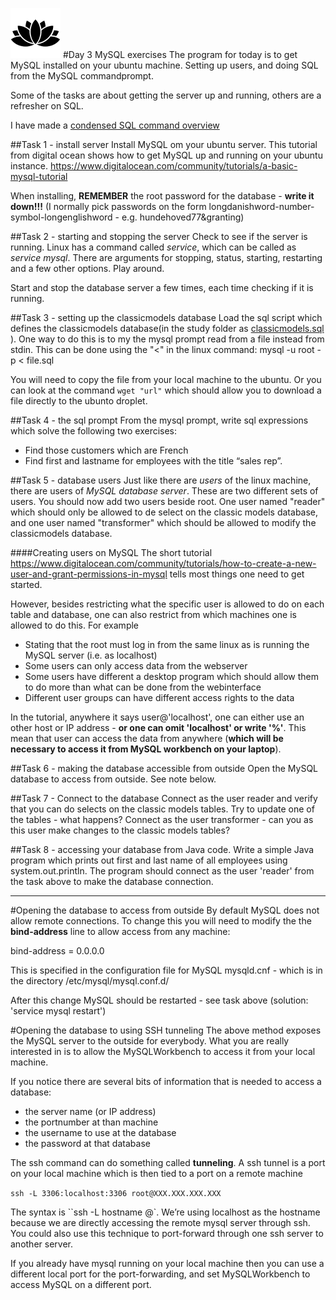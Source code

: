 ![Alt text](../img/lotussm.png)
#Day 3 MySQL exercises
The program for today is to get MySQL installed on your ubuntu machine. Setting up users, and doing SQL from the MySQL commandprompt.

Some of the tasks are about getting the server up and running, others are a refresher on SQL.

I have made a [condensed SQL command overview](SQL_commands.md)

##Task 1 - install server
Install MySQL om your ubuntu server.
This tutorial from digital ocean shows how to get MySQL up and running on your ubuntu instance.
<https://www.digitalocean.com/community/tutorials/a-basic-mysql-tutorial>

When installing, **REMEMBER** the root password for the database - **write it down!!!**
(I normally pick passwords on the form longdanishword-number-symbol-longenglishword - e.g. hundehoved77&granting)

##Task 2 - starting and stopping the server
Check to see if the server is running. Linux has a command called _service_, which can be called as _service mysql_. There are arguments for stopping, status, starting, restarting and a few other options. Play around.

Start and stop the database server a few times, each time checking if it is running.

##Task 3 - setting up the classicmodels database
Load the sql script which defines the classicmodels database(in the study folder as [classicmodels.sql](classicmodels.sql) ). 
One way to do this is to my the mysql prompt read from a file instead from stdin. This can be done using the "<" in the linux command:
mysql -u root -p < file.sql

You will need to copy the file from your local machine to the ubuntu. Or you can look at the command `wget "url"` which should allow you to download a file directly to the ubunto droplet.

##Task 4 - the sql prompt
From the mysql prompt, write sql expressions which solve the following two exercises:

* Find those customers which are French
* Find first and lastname for employees with the title “sales rep”.

##Task 5 - database users
Just like there are _users_ of the linux machine, there are users of _MySQL database server_. These are two different sets of users.
You should now add two users beside root. One user named "reader" which should only be allowed to de select on the classic models database, and one user named "transformer" which should be allowed to modify the classicmodels database.

####Creating users on MySQL
The short tutorial <https://www.digitalocean.com/community/tutorials/how-to-create-a-new-user-and-grant-permissions-in-mysql> tells most things one need to get started.

However, besides restricting what the specific user is allowed to do on each table and database, one can also restrict from which machines one is allowed to do this. For example

* Stating that the root must log in from the same linux as is running the MySQL server (i.e. as localhost)
* Some users can only access data from the webserver
* Some users have different a desktop program which should allow them to do more than what can be done from the webinterface
* Different user groups can have different access rights to the data

In the tutorial, anywhere it says user@'localhost', one can either use an other host or IP address - **or one can omit 'localhost' or write '%'**. This mean that user can access the data from anywhere (**which will be necessary to access it from MySQL workbench on your laptop**).

##Task 6 - making the database accessible from outside
Open the MySQL database to access from outside. See note below.

##Task 7 - Connect to the database 
Connect as the user reader and verify that you can do selects on the classic models tables.
Try to update one of the tables - what happens?
Connect as the user transformer - can you as this user make changes to the classic models tables?

##Task 8 - accessing your database from Java code.
Write a simple Java program which prints out first and last name of all employees using system.out.println. The program should connect as the user 'reader' from the task above to make the database connection.

----
#Opening the database to access from outside 
By default MySQL does not allow remote connections. To change this you will need to modify the  the **bind-address** line to allow access from any machine:

bind-address = 0.0.0.0

This is specified in the configuration file for MySQL mysqld.cnf - which is in the directory /etc/mysql/mysql.conf.d/

After this change MySQL should be restarted - see task above (solution: 'service mysql restart')

#Opening the database to using SSH tunneling
The above method exposes the MySQL server to the outside for everybody. What you are really interested in is to allow the MySQLWorkbench to access it from your local machine. 

If you notice there are several bits of information that is needed to access a database:

* the server name (or IP address)
* the portnumber at than machine
* the username to use at the database
* the password at that database

The ssh command can do something called **tunneling**. A ssh tunnel is a port on your local machine which is then tied to a port on a remote machine

``ssh -L 3306:localhost:3306 root@XXX.XXX.XXX.XXX``

The syntax is ``ssh -L <localport>hostname<remoteport> <username>@<servername>`. We’re using localhost as the hostname because we are directly accessing the remote mysql server through ssh. You could also use this technique to port-forward through one ssh server to another server.

If you already have mysql running on your local machine then you can use a different local port for the port-forwarding, and set MySQLWorkbench to access MySQL on a different port.

